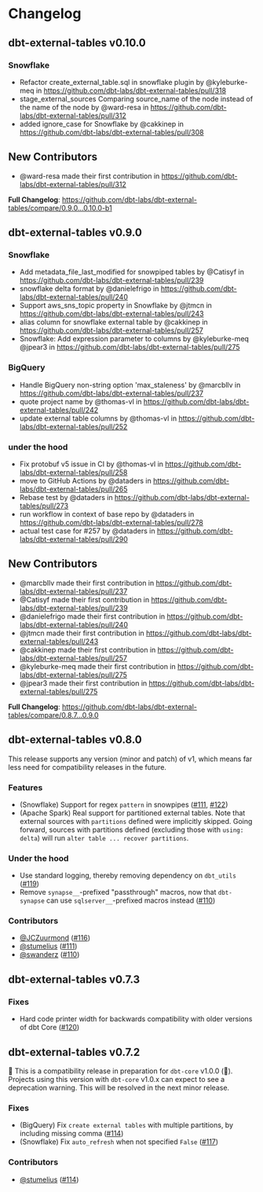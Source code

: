 # Changelog

## dbt-external-tables v0.10.0

### Snowflake
* Refactor create_external_table.sql in snowflake plugin by @kyleburke-meq in https://github.com/dbt-labs/dbt-external-tables/pull/318
* stage_external_sources Comparing source_name of the node instead of the name of the node by @ward-resa in https://github.com/dbt-labs/dbt-external-tables/pull/312
* added ignore_case for Snowflake by @cakkinep in https://github.com/dbt-labs/dbt-external-tables/pull/308

## New Contributors
* @ward-resa made their first contribution in https://github.com/dbt-labs/dbt-external-tables/pull/312

**Full Changelog**: https://github.com/dbt-labs/dbt-external-tables/compare/0.9.0...0.10.0-b1

## dbt-external-tables v0.9.0

### Snowflake
* Add metadata_file_last_modified for snowpiped tables by @Catisyf in https://github.com/dbt-labs/dbt-external-tables/pull/239
* snowflake delta format by @danielefrigo in https://github.com/dbt-labs/dbt-external-tables/pull/240
* Support aws_sns_topic property in Snowflake by @jtmcn in https://github.com/dbt-labs/dbt-external-tables/pull/243
* alias column for snowflake external table by @cakkinep in https://github.com/dbt-labs/dbt-external-tables/pull/257
* Snowflake: Add expression parameter to columns by @kyleburke-meq @jpear3 in https://github.com/dbt-labs/dbt-external-tables/pull/275

### BigQuery
* Handle BigQuery non-string option 'max_staleness' by @marcbllv in https://github.com/dbt-labs/dbt-external-tables/pull/237
* quote project name by @thomas-vl in https://github.com/dbt-labs/dbt-external-tables/pull/242
* update external table columns by @thomas-vl in https://github.com/dbt-labs/dbt-external-tables/pull/252

### under the hood
* Fix protobuf v5 issue in CI by @thomas-vl in https://github.com/dbt-labs/dbt-external-tables/pull/258
* move to GitHub Actions by @dataders in https://github.com/dbt-labs/dbt-external-tables/pull/265
* Rebase test by @dataders in https://github.com/dbt-labs/dbt-external-tables/pull/273
* run workflow in context of base repo by @dataders in https://github.com/dbt-labs/dbt-external-tables/pull/278
* actual test case for #257 by @dataders in https://github.com/dbt-labs/dbt-external-tables/pull/290

## New Contributors
* @marcbllv made their first contribution in https://github.com/dbt-labs/dbt-external-tables/pull/237
* @Catisyf made their first contribution in https://github.com/dbt-labs/dbt-external-tables/pull/239
* @danielefrigo made their first contribution in https://github.com/dbt-labs/dbt-external-tables/pull/240
* @jtmcn made their first contribution in https://github.com/dbt-labs/dbt-external-tables/pull/243
* @cakkinep made their first contribution in https://github.com/dbt-labs/dbt-external-tables/pull/257
* @kyleburke-meq made their first contribution in https://github.com/dbt-labs/dbt-external-tables/pull/275
* @jpear3 made their first contribution in https://github.com/dbt-labs/dbt-external-tables/pull/275

**Full Changelog**: https://github.com/dbt-labs/dbt-external-tables/compare/0.8.7...0.9.0

## dbt-external-tables v0.8.0

This release supports any version (minor and patch) of v1, which means far less need for compatibility releases in the future.

### Features
- (Snowflake) Support for regex `pattern` in snowpipes ([#111](https://github.com/dbt-labs/dbt-external-tables/pull/111), [#122](https://github.com/dbt-labs/dbt-external-tables/pull/122))
- (Apache Spark) Real support for partitioned external tables. Note that external sources with `partitions` defined were implicitly skipped. Going forward, sources with partitions defined (excluding those with `using: delta`) will run `alter table ... recover partitions`.

### Under the hood
- Use standard logging, thereby removing dependency on `dbt_utils` ([#119](https://github.com/dbt-labs/dbt-external-tables/pull/119))
- Remove `synapse__`-prefixed "passthrough" macros, now that `dbt-synapse` can use `sqlserver__`-prefixed macros instead ([#110](https://github.com/dbt-labs/dbt-external-tables/pull/110))

### Contributors
- [@JCZuurmond](https://github.com/JCZuurmond) ([#116](https://github.com/dbt-labs/dbt-external-tables/pull/116))
- [@stumelius](https://github.com/stumelius) ([#111](https://github.com/dbt-labs/dbt-external-tables/pull/111))
- [@swanderz](https://github.com/swanderz) ([#110](https://github.com/dbt-labs/dbt-external-tables/pull/110))

## dbt-external-tables v0.7.3

### Fixes
- Hard code printer width for backwards compatibility with older versions of dbt Core ([#120](https://github.com/dbt-labs/dbt-external-tables/pull/120))

## dbt-external-tables v0.7.2
🚨 This is a compatibility release in preparation for `dbt-core` v1.0.0 (🎉). Projects using this version with `dbt-core` v1.0.x can expect to see a deprecation warning. This will be resolved in the next minor release.

### Fixes
- (BigQuery) Fix `create external tables` with multiple partitions, by including missing comma ([#114](https://github.com/dbt-labs/dbt-external-tables/pull/114))
- (Snowflake) Fix `auto_refresh` when not specified `False` ([#117](https://github.com/dbt-labs/dbt-external-tables/pull/117))

### Contributors
- [@stumelius](https://github.com/stumelius) ([#114](https://github.com/dbt-labs/dbt-external-tables/pull/114))
